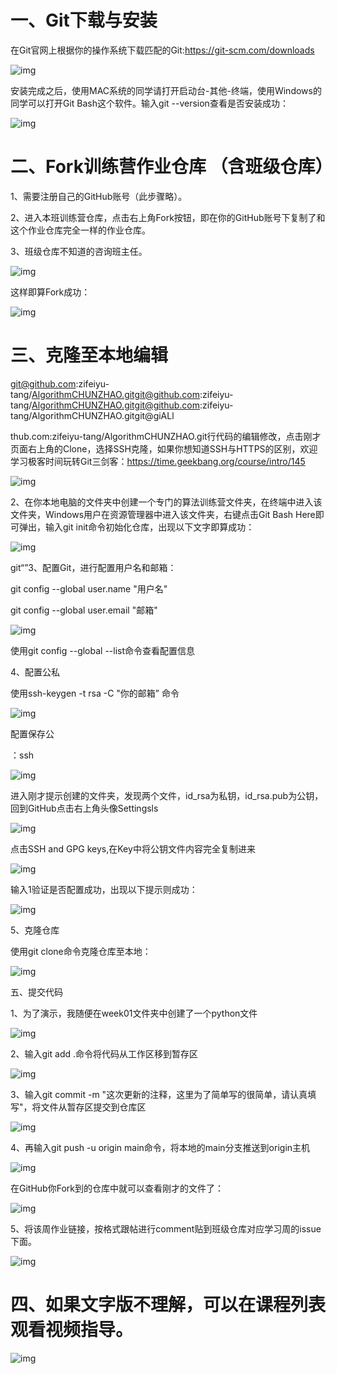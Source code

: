 # 一、Git下载与安装

在Git官网上根据你的操作系统下载匹配的Git:https://git-scm.com/downloads

﻿![img](https://uploader.shimo.im/f/zIi0ce7uy2lf1ZoT.png!thumbnail)﻿

安装完成之后，使用MAC系统的同学请打开启动台-其他-终端，使用Windows的同学可以打开Git Bash这个软件。输入git --version查看是否安装成功：

﻿![img](https://uploader.shimo.im/f/S6rVualx79UMHxEU.png!thumbnail)﻿



# 二、Fork训练营作业仓库 （含班级仓库）

1、需要注册自己的GitHub账号（此步骤略）。



2、进入本班训练营仓库，点击右上角Fork按钮，即在你的GitHub账号下复制了和这个作业仓库完全一样的作业仓库。



3、班级仓库不知道的咨询班主任。







﻿![img](https://uploader.shimo.im/f/kvAknHWR36OgulHT.png!thumbnail)﻿



这样即算Fork成功：

﻿![img](https://uploader.shimo.im/f/xCAXehTkK3orelHZ.png!thumbnail)﻿



# 三、克隆至本地编辑

git@github.com:zifeiyu-tang/AlgorithmCHUNZHAO.gitgit@github.com:zifeiyu-tang/AlgorithmCHUNZHAO.gitgit@github.com:zifeiyu-tang/AlgorithmCHUNZHAO.gitgit@giALl



thub.com:zifeiyu-tang/AlgorithmCHUNZHAO.git行代码的编辑修改，点击刚才页面右上角的Clone，选择SSH克隆，如果你想知道SSH与HTTPS的区别，欢迎学习极客时间玩转Git三剑客：https://time.geekbang.org/course/intro/145

﻿![img](https://uploader.shimo.im/f/3MFks6W3fScO4Y1w.png!thumbnail)﻿



2、在你本地电脑的文件夹中创建一个专门的算法训练营文件夹，在终端中进入该文件夹，Windows用户在资源管理器中进入该文件夹，右键点击Git Bash Here即可弹出，输入git init命令初始化仓库，出现以下文字即算成功：

﻿![img](https://uploader.shimo.im/f/7iOCY9vS0RwTJW21.png!thumbnail)﻿



git“”3、配置Git，进行配置用户名和邮箱：

git config --global user.name "用户名"

git config --global user.email "邮箱"

﻿![img](https://uploader.shimo.im/f/bnObIG2gZ4IrXu3y.png!thumbnail)﻿

使用git config --global --list命令查看配置信息



4、配置公私

使用ssh-keygen -t rsa -C "你的邮箱” 命令

﻿![img](https://uploader.shimo.im/f/dd28irGGYWApUyis.png!thumbnail)﻿

配置保存公

：ssh

﻿![img](https://uploader.shimo.im/f/4zKgMmtBPHXhFly2.png!thumbnail)﻿

进入刚才提示创建的文件夹，发现两个文件，id_rsa为私钥，id_rsa.pub为公钥，回到GitHub点击右上角头像Settingsls



﻿![img](https://uploader.shimo.im/f/Pd2yL4aQ54QkzIpn.png!thumbnail)﻿

点击SSH and GPG keys,在Key中将公钥文件内容完全复制进来

﻿![img](https://uploader.shimo.im/f/HUCRmMEOld8RYaV1.png!thumbnail)﻿



输入1验证是否配置成功，出现以下提示则成功：

﻿![img](https://uploader.shimo.im/f/0RIaUguuCcT4r77e.png!thumbnail)﻿



5、克隆仓库

使用git clone命令克隆仓库至本地：

﻿![img](https://uploader.shimo.im/f/qi2dT5QfoHe3yOsC.png!thumbnail)﻿



五、提交代码

1、为了演示，我随便在week01文件夹中创建了一个python文件

﻿![img](https://uploader.shimo.im/f/a2Bh0cFQWCjRBr2x.png!thumbnail)﻿



2、输入git add .命令将代码从工作区移到暂存区

﻿![img](https://uploader.shimo.im/f/GvjfuyzjiWIiJEOv.png!thumbnail)﻿



3、输入git commit -m "这次更新的注释，这里为了简单写的很简单，请认真填写"，将文件从暂存区提交到仓库区

﻿![img](https://uploader.shimo.im/f/UaiS9eQrbe4EvyPy.png!thumbnail)﻿



4、再输入git push -u origin main命令，将本地的main分支推送到origin主机

﻿![img](https://uploader.shimo.im/f/XkZYrMF4L7QCQzjI.png!thumbnail)﻿

在GitHub你Fork到的仓库中就可以查看刚才的文件了：

﻿![img](https://uploader.shimo.im/f/zCWH9hSe88A86BN9.png!thumbnail)﻿



5、将该周作业链接，按格式跟帖进行comment贴到班级仓库对应学习周的issue下面。

﻿![img](https://uploader.shimo.im/f/GZUgyVzGdlcmQm7o.png!thumbnail)﻿



# 四、如果文字版不理解，可以在课程列表观看视频指导。

﻿![img](https://uploader.shimo.im/f/ruC5J0rMbyZox1wj.png!thumbnail)﻿